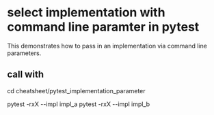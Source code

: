 # select implementation with command line paramter in pytest

This demonstrates how to pass in an implementation via command line parameters.

## call with 

cd cheatsheet/pytest_implementation_parameter

pytest -rxX --impl impl_a 
pytest -rxX --impl impl_b
